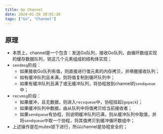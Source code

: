 ```yaml
---
title: Go Channel
date: 2024-01-28 20:01:26
tags: ["Go", "Channel"]
---
```

## 原理
* 本质上，channel是一个包含：发送Go队列，接收Go队列，由循环数组实现的缓存数据队列，锁这几个元素组成的结构体实现；
* `sendmsg`阶段：
    * 如果接收Go队列有值，则直接进行值元素的内存拷贝，并唤醒接收队列；
    * 如有缓冲队列且未满，则将值复制到循环队列中；
    * 如果有缓冲队列且满了或无缓冲队列，将协程放到channel的`sendqueue`中；
* `recvmsg`阶段：
    * 如果缓冲，且无数据，则进入`recvqueue`中，协程挂起(`gopack`)；
    * 如果缓冲队列中数据，由从队列中将值拷贝给当前接收者；
    * 如果`sendqueue`有协程，则说明缓冲队列已满，则从缓冲队列中取值，并将`sendqueue`中取一个协程，将其值拷贝到缓冲循环数组中；
* 上述操作是在mutex锁下进行，所以channel是协程安全的；

<!--more-->
